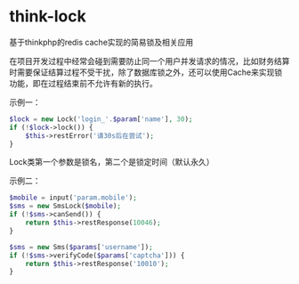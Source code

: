 # think-lock
基于thinkphp的redis cache实现的简易锁及相关应用

在项目开发过程中经常会碰到需要防止同一个用户并发请求的情况，比如财务结算时需要保证结算过程不受干扰，除了数据库锁之外，还可以使用Cache来实现锁功能，即在过程结束前不允许有新的执行。

示例一：
```php
$lock = new Lock('login_'.$param['name'], 30);
if (!$lock->lock()) {
    $this->restError('请30s后在尝试');
}
```
Lock类第一个参数是锁名，第二个是锁定时间（默认永久）

示例二：
```php
$mobile = input('param.mobile');
$sms = new SmsLock($mobile);
if (!$sms->canSend()) {
    return $this->restResponse(10046);
}
```
```php
$sms = new Sms($params['username']);
if (!$sms->verifyCode($params['captcha'])) {
    return $this->restResponse('10010');
}
```
